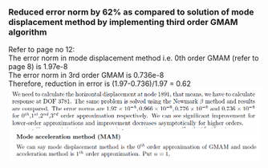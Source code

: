 ### Reduced error norm by 62% as compared to solution of mode displacement method by implementing third order GMAM algorithm  
Refer to page no 12:  
The error norm in mode displacement method i.e. 0th order GMAM (refer to page 8) is 1.97e-8  
The error norm in 3rd order GMAM is 0.736e-8  
Therefore, reduction in error is (1.97-0.736)/1.97 = 0.62  
![Page 12](https://github.com/Abhinandan-Kumbhar/Computational-Structural-Dynamics/blob/main/page12.PNG)
![Page 8](https://github.com/Abhinandan-Kumbhar/Computational-Structural-Dynamics/blob/main/page8.PNG)
